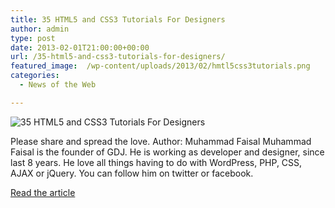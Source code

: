 ```yaml
---
title: 35 HTML5 and CSS3 Tutorials For Designers
author: admin
type: post
date: 2013-02-01T21:00:00+00:00
url: /35-html5-and-css3-tutorials-for-designers/
featured_image:  /wp-content/uploads/2013/02/hmtl5css3tutorials.png
categories:
  - News of the Web

---
```

<img src="https://i2.wp.com/graphicdesignjunction.com/wp-content/uploads/2013/01/hmtl5css3tutorials.png?w=700" alt="35 HTML5 and CSS3 Tutorials For Designers" data-recalc-dims="1" />

Please share and spread the love. Author: Muhammad Faisal Muhammad Faisal is the founder of GDJ. He is working as developer and designer, since last 8 years. He love all things having to do with WordPress, PHP, CSS, AJAX or jQuery. You can follow him on twitter or facebook.

<a href="http://graphicdesignjunction.com/2013/01/html5-css3-tutorials/" title="35 HTML5 and CSS3 Tutorials For Designers" target="_blank">Read the article</a>